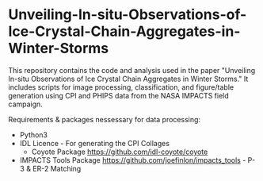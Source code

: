 # Unveiling-In-situ-Observations-of-Ice-Crystal-Chain-Aggregates-in-Winter-Storms
This repository contains the code and analysis used in the paper "Unveiling In-situ Observations of Ice Crystal Chain Aggregates in Winter Storms." It includes scripts for image processing, classification, and figure/table generation using CPI and PHIPS data from the NASA IMPACTS field campaign.


Requirements & packages nessessary for data processing:
* Python3
* IDL Licence - For generating the CPI Collages
  * Coyote Package <https://github.com/idl-coyote/coyote>
* IMPACTS Tools Package <https://github.com/joefinlon/impacts_tools> - P-3 & ER-2 Matching

